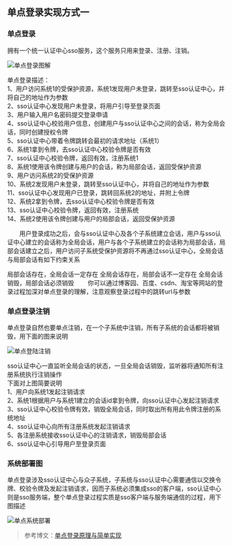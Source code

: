 ## 单点登录实现方式一

### 单点登录
拥有一个统一认证中心sso服务，这个服务只用来登录、注册、注销。

![单点登录图解](http://123.206.191.18:8888/group1/M00/00/00/CprTPluV1-2AMmuWAAEY502ZJXc590.png)

单点登录描述：  
1、用户访问系统1的受保护资源，系统1发现用户未登录，跳转至sso认证中心，并将自己的地址作为参数   
2、sso认证中心发现用户未登录，将用户引导至登录页面   
3、用户输入用户名密码提交登录申请   
4、sso认证中心校验用户信息，创建用户与sso认证中心之间的会话，称为全局会话，同时创建授权令牌   
5、sso认证中心带着令牌跳转会最初的请求地址（系统1）   
6、系统1拿到令牌，去sso认证中心校验令牌是否有效    
7、sso认证中心校验令牌，返回有效，注册系统1    
8、系统1使用该令牌创建与用户的会话，称为局部会话，返回受保护资源    
9、用户访问系统2的受保护资源    
10、系统2发现用户未登录，跳转至sso认证中心，并将自己的地址作为参数   
11、sso认证中心发现用户已登录，跳转回系统2的地址，并附上令牌   
12、系统2拿到令牌，去sso认证中心校验令牌是否有效   
13、sso认证中心校验令牌，返回有效，注册系统   
14、系统2使用该令牌创建与用户的局部会话，返回受保护资源   

　　用户登录成功之后，会与sso认证中心及各个子系统建立会话，用户与sso认证中心建立的会话称为全局会话，用户与各个子系统建立的会话称为局部会话，局部会话建立之后，用户访问子系统受保护资源将不再通过sso认证中心，全局会话与局部会话有如下约束关系

局部会话存在，全局会话一定存在
全局会话存在，局部会话不一定存在
全局会话销毁，局部会话必须销毁
　　你可以通过博客园、百度、csdn、淘宝等网站的登录过程加深对单点登录的理解，注意观察登录过程中的跳转url与参数

### 单点登录注销 
单点登录自然也要单点注销，在一个子系统中注销，所有子系统的会话都将被销毁，用下面的图来说明  

![单点登陆注销](http://123.206.191.18:8888/group1/M00/00/00/CprTPluV2KOAFC53AAB_vfID5eA032.png)

sso认证中心一直监听全局会话的状态，一旦全局会话销毁，监听器将通知所有注册系统执行注销操作   
下面对上图简要说明    
1、用户向系统1发起注销请求    
2、系统1根据用户与系统1建立的会话id拿到令牌，向sso认证中心发起注销请求  
3、sso认证中心校验令牌有效，销毁全局会话，同时取出所有用此令牌注册的系统地址   
4、sso认证中心向所有注册系统发起注销请求   
5、各注册系统接收sso认证中心的注销请求，销毁局部会话   
6、sso认证中心引导用户至登录页面   

### 系统部署图
单点登录涉及sso认证中心与众子系统，子系统与sso认证中心需要通信以交换令牌、校验令牌及发起注销请求，因而子系统必须集成sso的客户端，sso认证中心则是sso服务端，整个单点登录过程实质是sso客户端与服务端通信的过程，用下图描述

![单点系统部署](http://123.206.191.18:8888/group1/M00/00/00/CprTPluV2jqAKVVZAACa4M91FuM394.png
)


> 参考博文：[单点登录原理与简单实现](https://www.cnblogs.com/ywlaker/p/6113927.html)